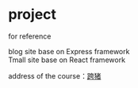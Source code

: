 # project
for reference

blog site base on Express framework
<br>
Tmall site base on React framework

address of the course：<a href="https://www.kuazhu.com/">跨猪</a>
